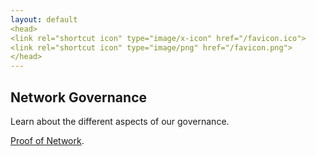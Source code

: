 ```yaml
---
layout: default
<head>
<link rel="shortcut icon" type="image/x-icon" href="/favicon.ico">
<link rel="shortcut icon" type="image/png" href="/favicon.png">
</head>
---
```

## Network Governance
Learn about the different aspects of our governance.

[Proof of Network](/proofofnetwork).

